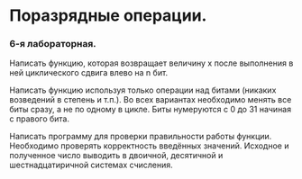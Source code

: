 # Поразрядные операции.
### 6-я лабораторная.
Написать функцию, которая возвращает величину x после выполнения в ней циклического сдвига влево на n бит.

Написать функцию используя только операции над битами (никаких возведений в степень и т.п.). 
Во всех вариантах необходимо менять все биты сразу, а не по одному в цикле.
Биты нумеруются с 0 до 31 начиная с правого бита.

Написать программу для проверки правильности работы функции. 
Необходимо проверять корректность введённых значений. 
Исходное и полученное число выводить в двоичной, десятичной и шестнадцатиричной системах счисления.
